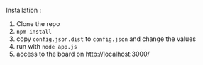 Installation : 

1. Clone the repo
2. `npm install`
3. copy `config.json.dist` to `config.json` and change the values
4. run with `node app.js`
5. access to the board on http://localhost:3000/
